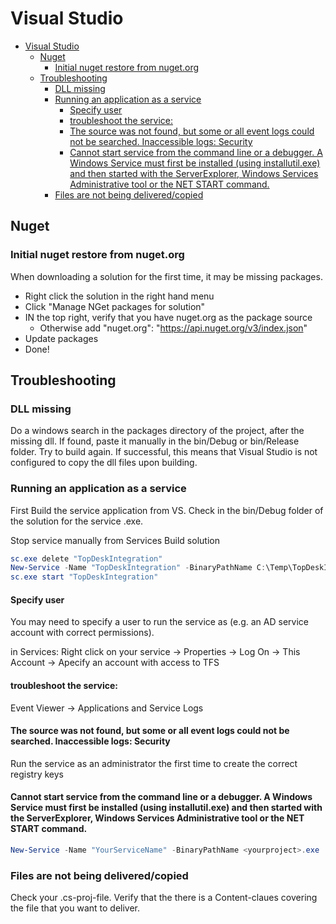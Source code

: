 # Visual Studio
<!--ts-->
* [Visual Studio](visual-studio.md#visual-studio)
   * [Nuget](visual-studio.md#nuget)
      * [Initial nuget restore from nuget.org](visual-studio.md#initial-nuget-restore-from-nugetorg)
   * [Troubleshooting](visual-studio.md#troubleshooting)
      * [DLL missing](visual-studio.md#dll-missing)
      * [Running an application as a service](visual-studio.md#running-an-application-as-a-service)
         * [Specify user](visual-studio.md#specify-user)
         * [troubleshoot the service:](visual-studio.md#troubleshoot-the-service)
         * [The source was not found, but some or all event logs could not be searched. Inaccessible logs: Security](visual-studio.md#the-source-was-not-found-but-some-or-all-event-logs-could-not-be-searched-inaccessible-logs-security)
         * [Cannot start service from the command line or a debugger. A Windows Service must first be installed (using installutil.exe) and then started with the ServerExplorer, Windows Services Administrative tool or the NET START command.](visual-studio.md#cannot-start-service-from-the-command-line-or-a-debugger-a-windows-service-must-first-be-installed-using-installutilexe-and-then-started-with-the-serverexplorer-windows-services-administrative-tool-or-the-net-start-command)
      * [Files are not being delivered/copied](visual-studio.md#files-are-not-being-deliveredcopied)

<!-- Added by: runner, at: Sat Jan 29 08:02:48 UTC 2022 -->

<!--te-->

## Nuget

### Initial nuget restore from nuget.org

When downloading a solution for the first time, it may be missing packages.

- Right click the solution in the right hand menu
- Click "Manage NGet packages for solution"
- IN the top right, verify that you have nuget.org as the package source
  - Otherwise add "nuget.org": "https://api.nuget.org/v3/index.json"
- Update packages
- Done!

## Troubleshooting

### DLL missing

Do a windows search in the packages directory of the project, after the missing dll.
If found, paste it manually in the bin/Debug or bin/Release folder. Try to build again.
If successful, this means that Visual Studio is not configured to copy the dll files upon building.

### Running an application as a service

First Build the service application from VS. Check in the bin/Debug folder of the solution for the service .exe.

Stop service manually from Services
Build solution

```powershell
sc.exe delete "TopDeskIntegration"
New-Service -Name "TopDeskIntegration" -BinaryPathName C:\Temp\TopDeskIntegration\azuredevops\integration.service\bin\Debug\NilexIntegrationService.exe
sc.exe start "TopDeskIntegration"
```

#### Specify user

You may need to specify a user to run the service as (e.g. an AD service account with correct permissions).

in Services: Right click on your service -> Properties -> Log On -> This Account -> Apecify an account with access to TFS

#### troubleshoot the service:
Event Viewer -> Applications and Service Logs

#### The source was not found, but some or all event logs could not be searched. Inaccessible logs: Security

Run the service as an administrator the first time to create the correct registry keys

#### Cannot start service from the command line or a debugger. A Windows Service must first be installed (using installutil.exe) and then started with the ServerExplorer, Windows Services Administrative tool or the NET START command.
```powershell
New-Service -Name "YourServiceName" -BinaryPathName <yourproject>.exe
```

### Files are not being delivered/copied

Check your .cs-proj-file. Verify that the there is a Content-claues covering the file that you want to deliver.
